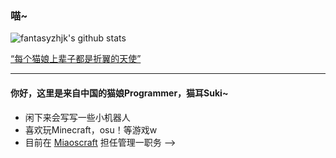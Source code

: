 ### 喵~

![fantasyzhjk's github stats](https://github-readme-stats.vercel.app/api?username=fantasyzhjk&show_icons=true&title_color=FF1493&icon_color=FF00FF&text_color=FF69B4&count_private=true&bg_color=0,ADD8E6,FFC0CB,FFF,FFC0CB,ADD8E6&include_all_commits=true)

[“每个猫娘上辈子都是折翼的天使”](https://fantasyzhjk.top)

----

#### 你好，这里是来自中国的猫娘Programmer，猫耳Suki~

- 闲下来会写写一些小机器人
- 喜欢玩Minecraft，osu！等游戏w
- 目前在 [Miaoscraft](https://miaoscraft.cn/) 担任管理一职务
-->
